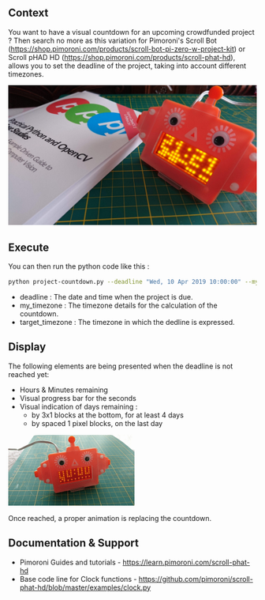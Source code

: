 ## Context

You want to have a visual countdown for an upcoming crowdfunded project ?
Then search no more as this variation for Pimoroni's Scroll Bot (https://shop.pimoroni.com/products/scroll-bot-pi-zero-w-project-kit) or Scroll pHAD HD (https://shop.pimoroni.com/products/scroll-phat-hd), allows you to set the deadline of the project, taking into account different timezones.

![Countdown](https://github.com/pierreyvesbaloche/countdown/blob/master/resources/scroll-countdown.png)

## Execute

You can then run the python code like this :

```bash
python project-countdown.py --deadline "Wed, 10 Apr 2019 10:00:00" --my_timezone "Europe/Paris" --target_timezone "US/Eastern" 
```
* deadline : The date and time when the project is due.
* my_timezone : The timezone details for the calculation of the countdown.
* target_timezone : The timezone in which the dedline is expressed.

## Display
The following elements are being presented when the deadline is not reached yet:
* Hours & Minutes remaining
* Visual progress bar for the seconds
* Visual indication of days remaining :
  * by 3x1 blocks at the bottom, for at least 4 days 
  * by spaced 1 pixel blocks, on the last day

![Animated Countdown](https://github.com/pierreyvesbaloche/countdown/blob/master/resources/scroll-countdown.gif)

Once reached, a proper animation is replacing the countdown.

## Documentation & Support

* Pimoroni Guides and tutorials - https://learn.pimoroni.com/scroll-phat-hd
* Base code line for Clock functions - https://github.com/pimoroni/scroll-phat-hd/blob/master/examples/clock.py